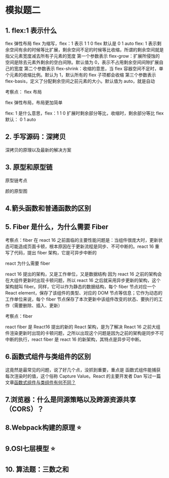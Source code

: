 # 模拟题二





## 1. flex:1  表示什么

flex 弹性布局
flex 为缩写，flex：1 表示 1 1 0
flex 默认是 0 1 auto
flex: 1 表示剩余空间有余的时候等比扩展，剩余空间不足的时候等比收缩，所谓的剩余空间就是指父元素宽度减去所有子元素的宽度
第一个参数表示 flex-grow：扩展所侵蚀的空间是除去元素外剩余的空白间隙。默认值为 0，表示不占用剩余空间间隙扩展自己的宽度
第二个参数表示 flex-shrink：收缩的意思，当 flex 容器空间不足时，单个元素的收缩比例。默认为 1，默认所有的 flex 子项都会收缩
第三个参数表示 flex-basis，定义了分配剩余空间之前元素的大小。默认值为 auto，就是自动



考察点： flex 布局

flex 弹性布局，布局更加简单

flex: 1 是什么意思，flex：1 1 0
扩展时剩余部分等比，收缩时，剩余部分等比
flex 默认： 0 1 auto





## 2. 手写源码：深拷贝

深拷贝的原理以及最新的解决方案





## 3. 原型和原型链

原型链考点

颜的原型图



## 4.箭头函数和普通函数的区别





## 5. Fiber 是什么，为什么需要 Fiber

考察点：fiber
在 react 16 之前面临的主要性能问题是：当组件很庞大时，更新状态可能造成页面卡顿，根本原因在于更新流程是同步、不可中断的。react 16 重写了代码，提出 fiber 架构，它是可异步中断的

react 为什么需要 fiber

react 16 提出的架构，又是工作单位，又是数据结构
因为 react 16 之前的架构会在大组件更新时出现卡顿问题，所以 react 16 之后就采用异步更新的架构，这个架构就叫 fiber。同样，它可以作为静态的数据结构，每个 fiber 节点对应一个 React element，保存了该组件的类型、对应的 DOM 节点等信息；它作为动态的工作单位来说，每个 fiber 节点保存了本次更新中该组件改变的状态、要执行的工作（需要删除、插入、更新）



考察点：fiber

react fiber 是 React16 提出的新的 React 架构，是为了解决 React 16 之前大组件渲染更新时出现的卡顿问题，之所以出现这个问题是因为之前的架构是同步不可中断的执行，react fiber 是 react 16 的新架构，其特点是异步可中断。





## 6.函数式组件与类组件的区别

这竟然是最常见的问题，说了好几个点，没抓到重要，重点是 函数式组件能捕获每次渲染时的值，这个俗称 Capture Value。React 的主要开发者 Dan 写过一篇文章[函数式组件与类组件有何不同？](https://overreacted.io/how-are-function-components-different-from-classes/)



## 7.浏览器：什么是同源策略以及跨源资源共享（CORS）？



## 8.Webpack构建的原理 ⭐



## 9.OSI七层模型 ⭐



## 10. 算法题：三数之和
